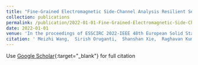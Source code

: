```yaml
---
title: "Fine-Grained Electromagnetic Side-Channel Analysis Resilient Secure AES Core with Stacked Voltage Domains and Spatio-temporally Randomized Circuit Blocks"
collection: publications
permalink: /publication/2022-01-01-Fine-Grained-Electromagnetic-Side-Channel-Analysis-Resilient-Secure-AES-Core-with-Stacked-Voltage-Domains-and-Spatio-temporally-Randomized-Circuit-Blocks
date: 2022-01-01
venue: 'In the proceedings of ESSCIRC 2022-IEEE 48th European Solid State Circuits Conference (ESSCIRC)'
citation: ' Meizhi Wang,  Sirish Oruganti,  Shanshan Xie,  Raghavan Kumar,  Sanu Mathew,  Jaydeep Kulkarni, &quot;Fine-Grained Electromagnetic Side-Channel Analysis Resilient Secure AES Core with Stacked Voltage Domains and Spatio-temporally Randomized Circuit Blocks.&quot; In the proceedings of ESSCIRC 2022-IEEE 48th European Solid State Circuits Conference (ESSCIRC), 2022.'
---
```

Use [Google Scholar](https://scholar.google.com/scholar?q=Fine+Grained+Electromagnetic+Side+Channel+Analysis+Resilient+Secure+AES+Core+with+Stacked+Voltage+Domains+and+Spatio+temporally+Randomized+Circuit+Blocks){:target="_blank"} for full citation
